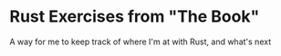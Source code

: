 # Rust Exercises from "The Book"

A way for me to keep track of where I'm at with Rust, and what's next
